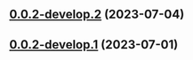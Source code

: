## [0.0.2-develop.2](https://git.lumeweb.com/LumeWeb/rpc/compare/v0.0.2-develop.1...v0.0.2-develop.2) (2023-07-04)

## [0.0.2-develop.1](https://git.lumeweb.com/LumeWeb/rpc/compare/v0.0.1...v0.0.2-develop.1) (2023-07-01)

